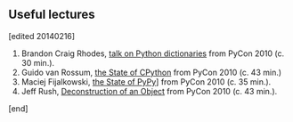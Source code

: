 ## Useful lectures

[edited 20140216]

1. Brandon Craig Rhodes, [talk on Python dictionaries](http://pyvideo.org/video/276/the-mighty-dictionary-55) from PyCon 2010 (c. 30 min.).
1. Guido van Rossum, [the State of CPython](http://pyvideo.org/video/267/keynote-state-of-cpython) from PyCon 2010 (c. 43 min.)
1. Maciej Fijalkowski, [the State of PyPy](http://pyvideo.org/video/266/pycon-2010--keynote--state-of-pypy)] from PyCon 2010 (c. 35 min.).
1. Jeff Rush, [Deconstruction of an Object](http://pyvideo.org/video/327/pycon-2010--deconstruction-of-an-object---62) from PyCon 2010 (c. 43 min.).

[end]
